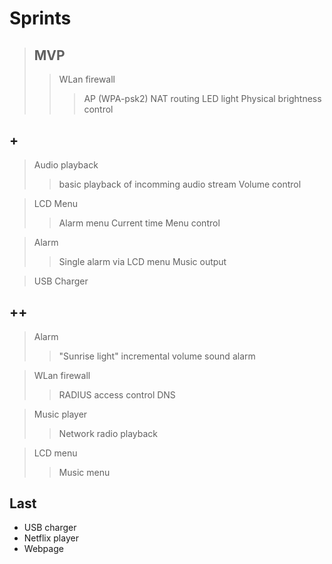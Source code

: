 # Sprints
> ## MVP
>> WLan firewall
>>> AP (WPA-psk2)
>>> NAT routing
>> LED light
>>> Physical brightness control

## +
> Audio playback
>> basic playback of incomming audio stream
>> Volume control

> LCD Menu
>> Alarm menu
>> Current time
>> Menu control

> Alarm
>> Single alarm via LCD menu
>> Music output

> USB Charger

## ++ 
> Alarm
>> "Sunrise light"
>> incremental volume sound alarm

> WLan firewall
>> RADIUS access control
>> DNS

> Music player
>> Network radio playback

> LCD menu
>> Music menu




## Last
- USB charger
- Netflix player
- Webpage
